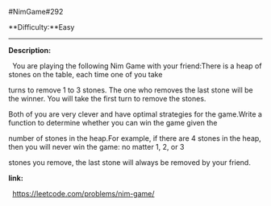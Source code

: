#NimGame\#292

**Difficulty:**Easy
***
**Description:**

&nbsp;&nbsp;You are playing the following Nim Game with your friend:There is a heap of stones on the table, each time one of you take

turns to remove 1 to 3 stones. The one who removes the last stone will be the winner. You will take the first turn to remove the stones.

Both of you are very clever and have optimal strategies for the game.Write a function to determine whether you can win the game given the

number of stones in the heap.For example, if there are 4 stones in the heap, then you will never win the game: no matter 1, 2, or 3 

stones you remove, the last stone will always be removed by your friend.

**link:**

&nbsp;&nbsp;<https://leetcode.com/problems/nim-game/>
